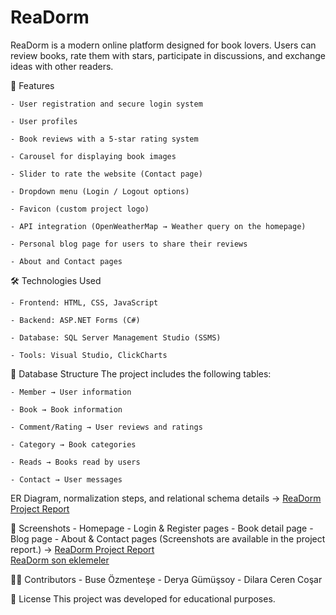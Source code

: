 # ReaDorm
ReaDorm is a modern online platform designed for book lovers. Users can review books, rate them with stars, participate in discussions, and exchange ideas with other readers.

🚀 Features

    - User registration and secure login system
    
    - User profiles
    
    - Book reviews with a 5-star rating system
    
    - Carousel for displaying book images
    
    - Slider to rate the website (Contact page)
    
    - Dropdown menu (Login / Logout options)
    
    - Favicon (custom project logo)
    
    - API integration (OpenWeatherMap → Weather query on the homepage)
    
    - Personal blog page for users to share their reviews
    
    - About and Contact pages

🛠️ Technologies Used

    - Frontend: HTML, CSS, JavaScript
    
    - Backend: ASP.NET Forms (C#)
    
    - Database: SQL Server Management Studio (SSMS)
    
    - Tools: Visual Studio, ClickCharts

📂 Database Structure
    The project includes the following tables:
    
    - Member → User information
    
    - Book → Book information
    
    - Comment/Rating → User reviews and ratings
    
    - Category → Book categories
    
    - Reads → Books read by users
    
    - Contact → User messages

ER Diagram, normalization steps, and relational schema details → [ReaDorm Project Report](https://raw.githubusercontent.com/BuseOzmntse/ReaDorm/main/WebSite1/docs/ReaDorm%20Project%20Report.pdf)

📸 Screenshots
    - Homepage
    - Login & Register pages
    - Book detail page
    - Blog page
    - About & Contact pages
    (Screenshots are available in the project report.) -> 
    [ReaDorm Project Report](https://raw.githubusercontent.com/BuseOzmntse/ReaDorm/main/WebSite1/docs/ReaDorm%20Project%20Report.pdf)  
    [ReaDorm son eklemeler](https://raw.githubusercontent.com/BuseOzmntse/ReaDorm/main/WebSite1/docs/ReaDorm%20son%20eklemeler.pdf)

  👩‍💻 Contributors
    - Buse Özmenteşe
    - Derya Gümüşsoy
    - Dilara Ceren Coşar

  📖 License
     This project was developed for educational purposes.
